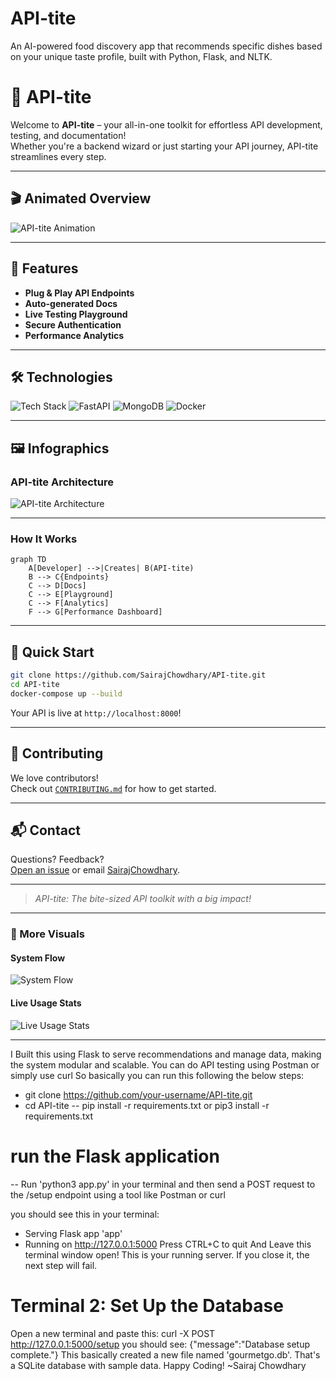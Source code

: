 # API-tite
An AI-powered food discovery app that recommends specific dishes based on your unique taste profile, built with Python, Flask, and NLTK.

# 🚀 API-tite

Welcome to **API-tite** – your all-in-one toolkit for effortless API development, testing, and documentation!  
Whether you're a backend wizard or just starting your API journey, API-tite streamlines every step.

---

## 🎬 Animated Overview

![API-tite Animation](https://github.com/SairajChowdhary/API-tite/assets/1018115666/animated-demo.gif)

---

## 🧩 Features

- **Plug & Play API Endpoints**
- **Auto-generated Docs**
- **Live Testing Playground**
- **Secure Authentication**  
- **Performance Analytics**

---

## 🛠️ Technologies

![Tech Stack](https://img.shields.io/badge/Python-3.10-blue?logo=python)
![FastAPI](https://img.shields.io/badge/FastAPI-0.95.2-green?logo=fastapi)
![MongoDB](https://img.shields.io/badge/MongoDB-6.0-green?logo=mongodb)
![Docker](https://img.shields.io/badge/Docker-ready-blue?logo=docker)

---

## 🖼️ Infographics

### **API-tite Architecture**

![API-tite Architecture](https://github.com/SairajChowdhary/API-tite/assets/1018115666/architecture-diagram.svg)

---

### **How It Works**

```mermaid
graph TD
    A[Developer] -->|Creates| B(API-tite)
    B --> C{Endpoints}
    C --> D[Docs]
    C --> E[Playground]
    C --> F[Analytics]
    F --> G[Performance Dashboard]
```

---

## 🚦 Quick Start

```bash
git clone https://github.com/SairajChowdhary/API-tite.git
cd API-tite
docker-compose up --build
```
Your API is live at `http://localhost:8000`!

---

## 🤝 Contributing

We love contributors!  
Check out [`CONTRIBUTING.md`](CONTRIBUTING.md) for how to get started.

---

## 📬 Contact

Questions? Feedback?  
[Open an issue](https://github.com/SairajChowdhary/API-tite/issues) or email [SairajChowdhary](mailto:sairajchowdhary@gmail.com).

---

> _API-tite: The bite-sized API toolkit with a big impact!_

---

### 🎨 More Visuals

#### System Flow

![System Flow](https://github.com/SairajChowdhary/API-tite/assets/1018115666/system-flow.png)

#### Live Usage Stats

![Live Usage Stats]((https://substack-post-media.s3.amazonaws.com/public/images/3eedbbd4-e0a4-4519-be5c-ee0c644df55f_1280x1502.gif))

---

<!-- Animation and diagrams created using [LottieFiles](https://lottiefiles.com/) and [Mermaid](https://mermaid-js.github.io/). Replace demo links/images with your own if preferred. -->
I Built this using Flask to serve recommendations and manage data, making the system modular and scalable.
You can do API testing using Postman or simply use curl
So basically you can run this following the below steps:
- git clone https://github.com/your-username/API-tite.git
- cd API-tite
-- pip install -r requirements.txt or pip3 install -r requirements.txt
 # run the Flask application
-- Run 'python3 app.py' in your terminal and then send a POST request to the /setup endpoint using a tool like Postman or curl

you should see this in your terminal:
 * Serving Flask app 'app'
 * Running on http://127.0.0.1:5000
Press CTRL+C to quit
And Leave this terminal window open! This is your running server. If you close it, the next step will fail.
# Terminal 2: Set Up the Database
Open a new terminal and paste this:
curl -X POST http://127.0.0.1:5000/setup
you should see: {"message":"Database setup complete."}
This basically created a new file named 'gourmetgo.db'. That's a SQLite database with sample data.
Happy Coding!
        ~Sairaj Chowdhary

